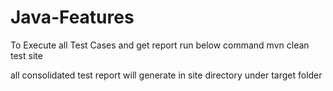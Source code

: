 # Java-Features

To Execute all Test Cases and get report run below command
mvn clean test site

all consolidated test report will generate in site directory under target folder

